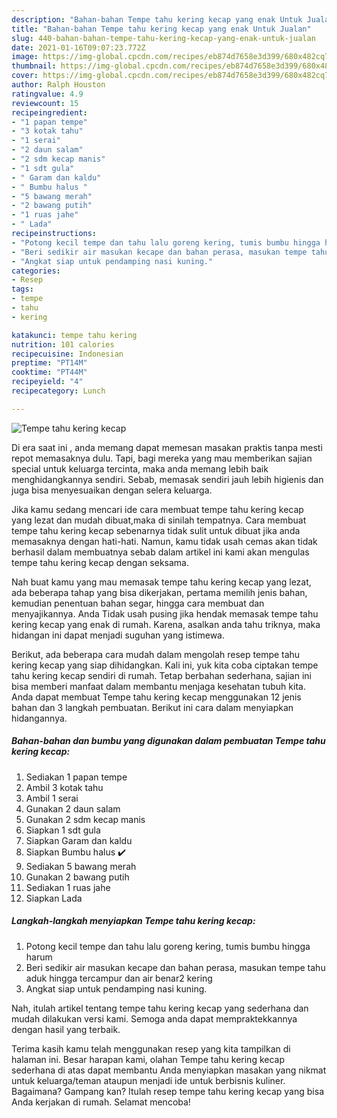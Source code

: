 ```yaml
---
description: "Bahan-bahan Tempe tahu kering kecap yang enak Untuk Jualan"
title: "Bahan-bahan Tempe tahu kering kecap yang enak Untuk Jualan"
slug: 440-bahan-bahan-tempe-tahu-kering-kecap-yang-enak-untuk-jualan
date: 2021-01-16T09:07:23.772Z
image: https://img-global.cpcdn.com/recipes/eb874d7658e3d399/680x482cq70/tempe-tahu-kering-kecap-foto-resep-utama.jpg
thumbnail: https://img-global.cpcdn.com/recipes/eb874d7658e3d399/680x482cq70/tempe-tahu-kering-kecap-foto-resep-utama.jpg
cover: https://img-global.cpcdn.com/recipes/eb874d7658e3d399/680x482cq70/tempe-tahu-kering-kecap-foto-resep-utama.jpg
author: Ralph Houston
ratingvalue: 4.9
reviewcount: 15
recipeingredient:
- "1 papan tempe"
- "3 kotak tahu"
- "1 serai"
- "2 daun salam"
- "2 sdm kecap manis"
- "1 sdt gula"
- " Garam dan kaldu"
- " Bumbu halus "
- "5 bawang merah"
- "2 bawang putih"
- "1 ruas jahe"
- " Lada"
recipeinstructions:
- "Potong kecil tempe dan tahu lalu goreng kering, tumis bumbu hingga harum"
- "Beri sedikir air masukan kecape dan bahan perasa, masukan tempe tahu aduk hingga tercampur dan air benar2 kering"
- "Angkat siap untuk pendamping nasi kuning."
categories:
- Resep
tags:
- tempe
- tahu
- kering

katakunci: tempe tahu kering 
nutrition: 101 calories
recipecuisine: Indonesian
preptime: "PT14M"
cooktime: "PT44M"
recipeyield: "4"
recipecategory: Lunch

---
```



![Tempe tahu kering kecap](https://img-global.cpcdn.com/recipes/eb874d7658e3d399/680x482cq70/tempe-tahu-kering-kecap-foto-resep-utama.jpg)

Di era  saat ini , anda memang dapat memesan masakan praktis tanpa mesti repot memasaknya dulu. Tapi, bagi mereka yang mau memberikan sajian special untuk keluarga tercinta, maka anda memang lebih baik menghidangkannya sendiri. Sebab, memasak sendiri jauh lebih higienis dan juga bisa menyesuaikan dengan selera keluarga.

Jika kamu sedang mencari ide cara membuat tempe tahu kering kecap yang lezat dan mudah dibuat,maka di sinilah tempatnya. Cara membuat tempe tahu kering kecap  sebenarnya tidak sulit untuk dibuat jika anda memasaknya dengan hati-hati. Namun, kamu tidak usah cemas akan tidak berhasil dalam membuatnya 
sebab dalam artikel ini kami akan mengulas tempe tahu kering kecap dengan seksama.  



Nah buat kamu yang mau memasak tempe tahu kering kecap yang lezat, ada beberapa tahap yang bisa dikerjakan, pertama memilih jenis bahan, kemudian penentuan bahan segar, hingga cara membuat dan menyajikannya. Anda Tidak usah pusing jika hendak memasak tempe tahu kering kecap yang enak di rumah. Karena, asalkan anda  tahu triknya, maka hidangan ini dapat menjadi suguhan yang istimewa.

Berikut, ada beberapa cara mudah dalam mengolah resep tempe tahu kering kecap yang siap dihidangkan. Kali ini, yuk kita coba ciptakan tempe tahu kering kecap sendiri di rumah. Tetap berbahan sederhana, sajian ini bisa memberi manfaat dalam membantu menjaga kesehatan tubuh kita. Anda dapat membuat Tempe tahu kering kecap menggunakan 12 jenis bahan dan 3 langkah pembuatan. Berikut ini cara dalam menyiapkan hidangannya.

<!--inarticleads1-->

##### Bahan-bahan dan bumbu yang digunakan dalam pembuatan Tempe tahu kering kecap:

1. Sediakan 1 papan tempe
1. Ambil 3 kotak tahu
1. Ambil 1 serai
1. Gunakan 2 daun salam
1. Gunakan 2 sdm kecap manis
1. Siapkan 1 sdt gula
1. Siapkan  Garam dan kaldu
1. Siapkan  Bumbu halus ✔️
1. Sediakan 5 bawang merah
1. Gunakan 2 bawang putih
1. Sediakan 1 ruas jahe
1. Siapkan  Lada




<!--inarticleads2-->

##### Langkah-langkah menyiapkan Tempe tahu kering kecap:

1. Potong kecil tempe dan tahu lalu goreng kering, tumis bumbu hingga harum
1. Beri sedikir air masukan kecape dan bahan perasa, masukan tempe tahu aduk hingga tercampur dan air benar2 kering
1. Angkat siap untuk pendamping nasi kuning.




Nah, itulah artikel tentang  tempe tahu kering kecap  yang sederhana dan mudah dilakukan versi kami. Semoga anda dapat mempraktekkannya dengan hasil yang terbaik. 

Terima kasih kamu telah menggunakan resep yang kita tampilkan di halaman ini. Besar harapan kami, olahan  Tempe tahu kering kecap sederhana di atas dapat membantu Anda menyiapkan masakan yang nikmat untuk keluarga/teman ataupun menjadi ide untuk berbisnis kuliner. Bagaimana? Gampang kan? Itulah resep tempe tahu kering kecap yang bisa Anda kerjakan di rumah. Selamat mencoba!

